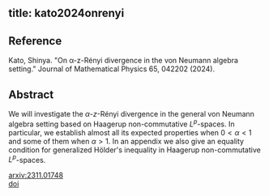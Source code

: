 title: kato2024onrenyi
---


## Reference

Kato, Shinya. "On α-z-Rényi divergence in the von Neumann algebra setting." Journal of Mathematical Physics 65, 042202 (2024).

## Abstract 
We will investigate the $\alpha$-$z$-Rényi divergence in the general von Neumann algebra setting based on Haagerup non-commutative $L^p$-spaces. In particular, we establish almost all its expected properties when $0 < \alpha < 1$ and some of them when $\alpha > 1$. In an appendix we also give an equality condition for generalized Hölder's inequality in Haagerup non-commutative $L^p$-spaces.
    

[arxiv:2311.01748](https://arxiv.org/abs/2311.01748)     
[doi](https://doi.org/10.1063/5.0186552)    

